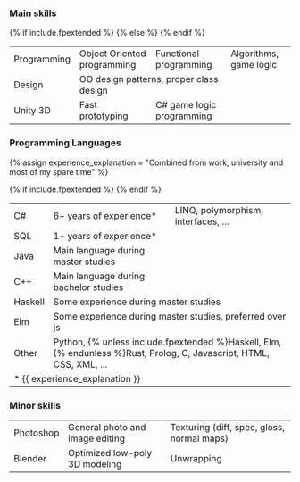 ### Main skills

<table>
	<tr>
		<td>Programming</td>
		<td>Object Oriented programming</td>
		{% if include.fpextended %}
		<td>Functional programming</td>
		{% else %}
		<td>Algorithms, game logic</td>
		{% endif %}
	</tr>
	<tr>
		<td>Design</td>
		<td colspan="2">OO design patterns, proper class design</td>
	</tr>
	<tr>
		<td>Unity 3D</td>
		<td>Fast prototyping</td>
		<td>C# game logic programming</td>
	</tr>
</table>


### Programming Languages

{% assign experience_explanation = "Combined from work, university and most of my spare time" %}

<table>
	<tr>
		<td>C#</td>
		<td title="{{ experience_explanation }}">6+ years of experience*</td>
		<td>LINQ, polymorphism, interfaces, ...</td>
	</tr>
	<tr>
		<td>SQL</td>
		<td title="{{ experience_explanation }}">1+ years of experience*</td>
	</tr>
	<tr>
		<td>Java</td>
		<td>Main language during master studies</td>
	</tr>
	<tr>
		<td>C++</td>
		<td>Main language during bachelor studies</td>
	</tr>
	{% if include.fpextended %}
	<tr>
		<td>Haskell</td>
		<td colspan="2">Some experience during master studies</td>
	</tr>
	<tr>
		<td>Elm</td>
		<td colspan="2">Some experience during master studies, preferred over js</td>
	</tr>
	{% endif %}
	<tr>
		<td>Other</td>
		<td colspan="2">Python, {% unless include.fpextended %}Haskell, Elm, {% endunless %}Rust, Prolog, C, Javascript, HTML, CSS, XML, ...</td>
	</tr>
	<tr>
		<td class="footnote" colspan="3">* {{ experience_explanation }}</td>
	</tr>
</table>


### Minor skills

<table>
	<tr>
		<td>Photoshop</td>
		<td>General photo and image editing</td>
		<td>Texturing (diff, spec, gloss, normal maps)</td>
	</tr>
	<tr>
		<td>Blender</td>
		<td>Optimized low-poly 3D modeling</td>
		<td>Unwrapping</td>
	</tr>
</table>
